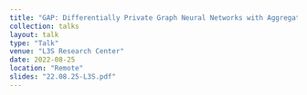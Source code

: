```yaml
---
title: "GAP: Differentially Private Graph Neural Networks with Aggregation Perturbation"
collection: talks
layout: talk
type: "Talk"
venue: "L3S Research Center"
date: 2022-08-25
location: "Remote"
slides: "22.08.25-L3S.pdf"
---
```


